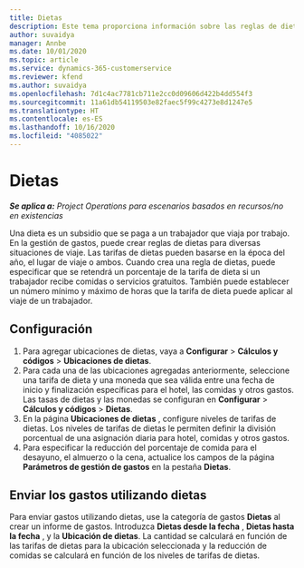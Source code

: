```yaml
---
title: Dietas
description: Este tema proporciona información sobre las reglas de dietas que se utilizan en la gestión de gastos.
author: suvaidya
manager: Annbe
ms.date: 10/01/2020
ms.topic: article
ms.service: dynamics-365-customerservice
ms.reviewer: kfend
ms.author: suvaidya
ms.openlocfilehash: 7d1c4ac7781cb711e2cc0d09606d422b4dd554f3
ms.sourcegitcommit: 11a61db54119503e82faec5f99c4273e8d1247e5
ms.translationtype: HT
ms.contentlocale: es-ES
ms.lasthandoff: 10/16/2020
ms.locfileid: "4085022"
---
```

# <a name="per-diems"></a>Dietas

_**Se aplica a:** Project Operations para escenarios basados en recursos/no en existencias_


Una dieta es un subsidio que se paga a un trabajador que viaja por trabajo. En la gestión de gastos, puede crear reglas de dietas para diversas situaciones de viaje. Las tarifas de dietas pueden basarse en la época del año, el lugar de viaje o ambos. Cuando crea una regla de dietas, puede especificar que se retendrá un porcentaje de la tarifa de dieta si un trabajador recibe comidas o servicios gratuitos. También puede establecer un número mínimo y máximo de horas que la tarifa de dieta puede aplicar al viaje de un trabajador.

## <a name="configuration"></a>Configuración 

1. Para agregar ubicaciones de dietas, vaya a **Configurar** > **Cálculos y códigos** > **Ubicaciones de dietas**.
2. Para cada una de las ubicaciones agregadas anteriormente, seleccione una tarifa de dieta y una moneda que sea válida entre una fecha de inicio y finalización específicas para el hotel, las comidas y otros gastos. Las tasas de dietas y las monedas se configuran en **Configurar** > **Cálculos y códigos** > **Dietas**.
3. En la página **Ubicaciones de dietas** , configure niveles de tarifas de dietas. Los niveles de tarifas de dietas le permiten definir la división porcentual de una asignación diaria para hotel, comidas y otros gastos. 
4. Para especificar la reducción del porcentaje de comida para el desayuno, el almuerzo o la cena, actualice los campos de la página **Parámetros de gestión de gastos** en la pestaña **Dietas**. 
    
## <a name="submit-expenses-using-per-diem"></a>Enviar los gastos utilizando dietas
Para enviar gastos utilizando dietas, use la categoría de gastos **Dietas** al crear un informe de gastos. Introduzca **Dietas desde la fecha** , **Dietas hasta la fecha** , y la **Ubicación de dietas**. La cantidad se calculará en función de las tarifas de dietas para la ubicación seleccionada y la reducción de comidas se calculará en función de los niveles de tarifas de dietas.
